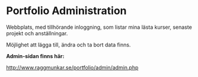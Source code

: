 # Portfolio Administration

Webbplats, med tillhörande inloggning, som listar mina lästa kurser, senaste projekt och anställningar.

Möjlighet att lägga till, ändra och ta bort data finns.

**Admin-sidan finns här:**

http://www.raggmunkar.se/portfolio/admin/admin.php